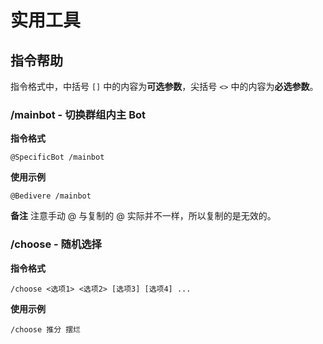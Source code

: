 # 实用工具

## 指令帮助

指令格式中，中括号 `[]` 中的内容为**可选参数**，尖括号 `<>` 中的内容为**必选参数**。

### /mainbot - 切换群组内主 Bot

**指令格式**

```:no-line-numbers
@SpecificBot /mainbot
```

**使用示例**

```:no-line-numbers
@Bedivere /mainbot
```

**备注**
注意手动 @ 与复制的 @ 实际并不一样，所以复制的是无效的。


### /choose - 随机选择

**指令格式**

```:no-line-numbers
/choose <选项1> <选项2> [选项3] [选项4] ...
```

**使用示例**

```:no-line-numbers
/choose 推分 摆烂
```
